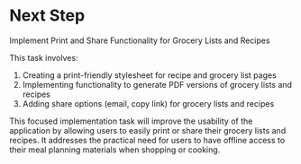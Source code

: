 # Next Step

Implement Print and Share Functionality for Grocery Lists and Recipes

This task involves:

1. Creating a print-friendly stylesheet for recipe and grocery list pages
2. Implementing functionality to generate PDF versions of grocery lists and recipes
3. Adding share options (email, copy link) for grocery lists and recipes

This focused implementation task will improve the usability of the application by allowing users to easily print or share their grocery lists and recipes. It addresses the practical need for users to have offline access to their meal planning materials when shopping or cooking.
